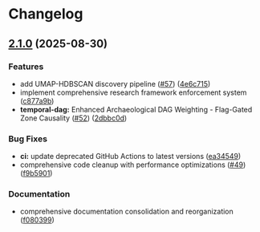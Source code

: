 # Changelog

## [2.1.0](https://github.com/HeinekenBottle/IRONFORGE/compare/v2.0.0...v2.1.0) (2025-08-30)


### Features

* add UMAP-HDBSCAN discovery pipeline ([#57](https://github.com/HeinekenBottle/IRONFORGE/issues/57)) ([4e6c715](https://github.com/HeinekenBottle/IRONFORGE/commit/4e6c715119506bc6945f760d4510c683101db6d5))
* implement comprehensive research framework enforcement system ([c877a9b](https://github.com/HeinekenBottle/IRONFORGE/commit/c877a9bf190b8eaa6bac0804281cc4abe85ccc2a))
* **temporal-dag:** Enhanced Archaeological DAG Weighting - Flag-Gated Zone Causality ([#52](https://github.com/HeinekenBottle/IRONFORGE/issues/52)) ([2dbbc0d](https://github.com/HeinekenBottle/IRONFORGE/commit/2dbbc0da774d77576119f33ce3e99fb8bab256b9))


### Bug Fixes

* **ci:** update deprecated GitHub Actions to latest versions ([ea34549](https://github.com/HeinekenBottle/IRONFORGE/commit/ea345494b153e52ec8da25fd23edb87654b4e324))
* comprehensive code cleanup with performance optimizations ([#49](https://github.com/HeinekenBottle/IRONFORGE/issues/49)) ([f9b5901](https://github.com/HeinekenBottle/IRONFORGE/commit/f9b5901fff32614ca394144b57abbd0ee6a27aa1))


### Documentation

* comprehensive documentation consolidation and reorganization ([f080399](https://github.com/HeinekenBottle/IRONFORGE/commit/f080399c71234f3f73906fc1dd57f1c376fdef3b))

